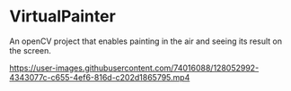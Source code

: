 # VirtualPainter

An openCV project that enables painting in the air and seeing its result on the screen.



https://user-images.githubusercontent.com/74016088/128052992-4343077c-c655-4ef6-816d-c202d1865795.mp4





